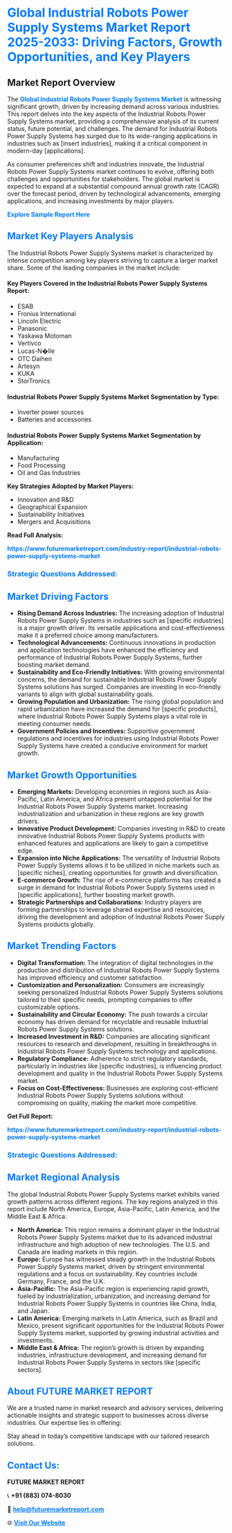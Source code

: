 <h1 style="color: #007BFF;">Global Industrial Robots Power Supply Systems Market Report 2025-2033: Driving Factors, Growth Opportunities, and Key Players</h1>

<section id="overview">
<h2>Market Report Overview</h2>
<p>The <a href="https://www.futuremarketreport.com/industry-report/industrial-robots-power-supply-systems-market" style="color: #007BFF; text-decoration: none;"><strong>Global Industrial Robots Power Supply Systems Market</strong></a> is witnessing significant growth, driven by increasing demand across various industries. This report delves into the key aspects of the Industrial Robots Power Supply Systems market, providing a comprehensive analysis of its current status, future potential, and challenges. The demand for Industrial Robots Power Supply Systems has surged due to its wide-ranging applications in industries such as [insert industries], making it a critical component in modern-day [applications].</p>
<p>As consumer preferences shift and industries innovate, the Industrial Robots Power Supply Systems market continues to evolve, offering both challenges and opportunities for stakeholders. The global market is expected to expand at a substantial compound annual growth rate (CAGR) over the forecast period, driven by technological advancements, emerging applications, and increasing investments by major players.</p>
</section>

<section id="overview">
<p><a href="https://www.futuremarketreport.com/request-sample/reportId=63289" style="color: #007BFF; text-decoration: none;"><strong>Explore Sample Report Here</strong></a></p>
</section>

<section id="key-players">
<h2 style="color: #007BFF;">Market Key Players Analysis</h2>
<p>The Industrial Robots Power Supply Systems market is characterized by intense competition among key players striving to capture a larger market share. Some of the leading companies in the market include:</p>
<h4>Key Players Covered in the Industrial Robots Power Supply Systems Report:</h4>
<ul><li>ESAB</li><li>Fronius International</li><li>Lincoln Electric</li><li>Panasonic</li><li>Yaskawa Motoman</li><li>Vertivco</li><li>Lucas-N�lle</li><li>OTC Daihen</li><li>Artesyn</li><li>KUKA</li><li>StorTronics</li></ul>
<h4>Industrial Robots Power Supply Systems Market Segmentation by Type:</h4>
<ul><li>Inverter power sources</li><li>Batteries and accessories</li></ul>

<h4>Industrial Robots Power Supply Systems Market Segmentation by Application:</h4>
<ul><li>Manufacturing</li><li>Food Processing</li><li>Oil and Gas Industries</li></ul>
<p><strong>Key Strategies Adopted by Market Players:</strong></p>
<ul>
<li>Innovation and R&D</li>
<li>Geographical Expansion</li>
<li>Sustainability Initiatives</li>
<li>Mergers and Acquisitions</li>
</ul>
</section>

<section>
<p><strong>Read Full Analysis: </strong></p><a href="https://www.futuremarketreport.com/industry-report/industrial-robots-power-supply-systems-market" style="color: #007BFF; text-decoration: none;"><strong>https://www.futuremarketreport.com/industry-report/industrial-robots-power-supply-systems-market</strong></a>
<h3 style="color: #007BFF;">Strategic Questions Addressed:</h3>
</section>

<section id="driving-factors">
<h2 style="color: #007BFF;">Market Driving Factors</h2>
<ul>
<li><strong>Rising Demand Across Industries:</strong> The increasing adoption of Industrial Robots Power Supply Systems in industries such as [specific industries] is a major growth driver. Its versatile applications and cost-effectiveness make it a preferred choice among manufacturers.</li>
<li><strong>Technological Advancements:</strong> Continuous innovations in production and application technologies have enhanced the efficiency and performance of Industrial Robots Power Supply Systems, further boosting market demand.</li>
<li><strong>Sustainability and Eco-Friendly Initiatives:</strong> With growing environmental concerns, the demand for sustainable Industrial Robots Power Supply Systems solutions has surged. Companies are investing in eco-friendly variants to align with global sustainability goals.</li>
<li><strong>Growing Population and Urbanization:</strong> The rising global population and rapid urbanization have increased the demand for [specific products], where Industrial Robots Power Supply Systems plays a vital role in meeting consumer needs.</li>
<li><strong>Government Policies and Incentives:</strong> Supportive government regulations and incentives for industries using Industrial Robots Power Supply Systems have created a conducive environment for market growth.</li>
</ul>
</section>

<section id="growth-opportunities">
<h2 style="color: #007BFF;">Market Growth Opportunities</h2>
<ul>
<li><strong>Emerging Markets:</strong> Developing economies in regions such as Asia-Pacific, Latin America, and Africa present untapped potential for the Industrial Robots Power Supply Systems market. Increasing industrialization and urbanization in these regions are key growth drivers.</li>
<li><strong>Innovative Product Development:</strong> Companies investing in R&D to create innovative Industrial Robots Power Supply Systems products with enhanced features and applications are likely to gain a competitive edge.</li>
<li><strong>Expansion into Niche Applications:</strong> The versatility of Industrial Robots Power Supply Systems allows it to be utilized in niche markets such as [specific niches], creating opportunities for growth and diversification.</li>
<li><strong>E-commerce Growth:</strong> The rise of e-commerce platforms has created a surge in demand for Industrial Robots Power Supply Systems used in [specific applications], further boosting market growth.</li>
<li><strong>Strategic Partnerships and Collaborations:</strong> Industry players are forming partnerships to leverage shared expertise and resources, driving the development and adoption of Industrial Robots Power Supply Systems products globally.</li>
</ul>
</section>

<section id="trending-factors">
<h2 style="color: #007BFF;">Market Trending Factors</h2>
<ul>
<li><strong>Digital Transformation:</strong> The integration of digital technologies in the production and distribution of Industrial Robots Power Supply Systems has improved efficiency and customer satisfaction.</li>
<li><strong>Customization and Personalization:</strong> Consumers are increasingly seeking personalized Industrial Robots Power Supply Systems solutions tailored to their specific needs, prompting companies to offer customizable options.</li>
<li><strong>Sustainability and Circular Economy:</strong> The push towards a circular economy has driven demand for recyclable and reusable Industrial Robots Power Supply Systems solutions.</li>
<li><strong>Increased Investment in R&D:</strong> Companies are allocating significant resources to research and development, resulting in breakthroughs in Industrial Robots Power Supply Systems technology and applications.</li>
<li><strong>Regulatory Compliance:</strong> Adherence to strict regulatory standards, particularly in industries like [specific industries], is influencing product development and quality in the Industrial Robots Power Supply Systems market.</li>
<li><strong>Focus on Cost-Effectiveness:</strong> Businesses are exploring cost-efficient Industrial Robots Power Supply Systems solutions without compromising on quality, making the market more competitive.</li>
</ul>
</section>

<section>
<p><strong>Get Full Report: </strong></p><a href="https://www.futuremarketreport.com/industry-report/industrial-robots-power-supply-systems-market" style="color: #007BFF; text-decoration: none;"><strong>https://www.futuremarketreport.com/industry-report/industrial-robots-power-supply-systems-market</strong></a>
<h3 style="color: #007BFF;">Strategic Questions Addressed:</h3>
</section>


<section id="regional-analysis">
<h2 style="color: #007BFF;">Market Regional Analysis</h2>
<p>The global Industrial Robots Power Supply Systems market exhibits varied growth patterns across different regions. The key regions analyzed in this report include North America, Europe, Asia-Pacific, Latin America, and the Middle East & Africa:</p>
<ul>
<li><strong>North America:</strong> This region remains a dominant player in the Industrial Robots Power Supply Systems market due to its advanced industrial infrastructure and high adoption of new technologies. The U.S. and Canada are leading markets in this region.</li>
<li><strong>Europe:</strong> Europe has witnessed steady growth in the Industrial Robots Power Supply Systems market, driven by stringent environmental regulations and a focus on sustainability. Key countries include Germany, France, and the U.K.</li>
<li><strong>Asia-Pacific:</strong> The Asia-Pacific region is experiencing rapid growth, fueled by industrialization, urbanization, and increasing demand for Industrial Robots Power Supply Systems in countries like China, India, and Japan.</li>
<li><strong>Latin America:</strong> Emerging markets in Latin America, such as Brazil and Mexico, present significant opportunities for the Industrial Robots Power Supply Systems market, supported by growing industrial activities and investments.</li>
<li><strong>Middle East & Africa:</strong> The region’s growth is driven by expanding industries, infrastructure development, and increasing demand for Industrial Robots Power Supply Systems in sectors like [specific sectors].</li>
</ul>
</section>

<footer>
<h2 style="color: #007BFF;">About FUTURE MARKET REPORT</h2>
<p>We are a trusted name in market research and advisory services, delivering actionable insights and strategic support to businesses across diverse industries. Our expertise lies in offering:</p>

<p>Stay ahead in today’s competitive landscape with our tailored research solutions.</p>

<h2 style="color: #007BFF;">Contact Us:</h2>
<p><strong>FUTURE MARKET REPORT</strong></p>
<p>📞 <strong>+91 (883) 074-8030</strong></p>
<p>📧 <strong><a href="mailto:help@futuremarketreport.com" style="color: #007BFF;">help@futuremarketreport.com</a></strong></p>
<p>🌐 <strong><a href="https://www.futuremarketreport.com/" style="color: #007BFF;">Visit Our Website</a></strong></p>
</footer>